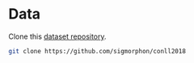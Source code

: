# Data

Clone this [dataset repository](https://github.com/sigmorphon/conll2018).  
```bash
git clone https://github.com/sigmorphon/conll2018
```